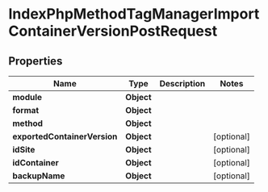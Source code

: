

# IndexPhpMethodTagManagerImportContainerVersionPostRequest


## Properties

| Name | Type | Description | Notes |
|------------ | ------------- | ------------- | -------------|
|**module** | **Object** |  |  |
|**format** | **Object** |  |  |
|**method** | **Object** |  |  |
|**exportedContainerVersion** | **Object** |  |  [optional] |
|**idSite** | **Object** |  |  [optional] |
|**idContainer** | **Object** |  |  [optional] |
|**backupName** | **Object** |  |  [optional] |



